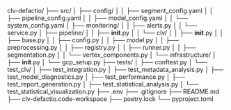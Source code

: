 clv-defactio/
├── src/
│   ├── config/
│   │   ├── segment_config.yaml
│   │   ├── pipeline_config.yaml
│   │   ├── model_config.yaml
│   │   └── system_config.yaml
│   ├── monitoring/
│   │   ├── alerts.py
│   │   └── service.py
│   ├── pipeline/
│   │   ├── __init__.py
│   │   └── clv/
│   │       ├── __init__.py
│   │       ├── base.py
│   │       ├── config.py
│   │       ├── model.py
│   │       ├── preprocessing.py
│   │       ├── registry.py
│   │       ├── runner.py
│   │       ├── segmentation.py
│   │       └── vertex_components.py
│   └── infrastructure/
│       ├── __init__.py
│       └── gcp_setup.py
├── tests/
│   ├── conftest.py
│   └── test_clv/
│       ├── test_integration.py
│       ├── test_metadata_analysis.py
│       ├── test_model_diagnostics.py
│       ├── test_performance.py
│       ├── test_report_generation.py
│       ├── test_statistical_analysis.py
│       └── test_statistical_visualization.py
├── .env
├── .gitignore
├── README.md
├── clv-defactio.code-workspace
├── poetry.lock
└── pyproject.toml